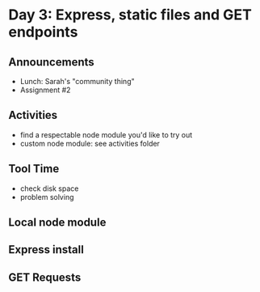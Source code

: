 # Day 3: Express, static files and GET endpoints
## Announcements
- Lunch: Sarah's "community thing"
- Assignment #2

## Activities
- find a respectable node module you'd like to try out
- custom node module: see activities folder

## Tool Time
- check disk space
- problem solving

## Local node module

## Express install

## GET Requests